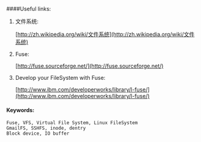 ####Useful links:

1. 文件系统:

   [http://zh.wikipedia.org/wiki/文件系统](http://zh.wikipedia.org/wiki/文件系统)

2. Fuse:

   [http://fuse.sourceforge.net/](http://fuse.sourceforge.net/)

3. Develop your FileSystem with Fuse:

   [http://www.ibm.com/developerworks/library/l-fuse/](http://www.ibm.com/developerworks/library/l-fuse/)

#### Keywords:

    Fuse, VFS, Virtual File System, Linux FileSystem
    GmailFS, SSHFS, inode, dentry
    Block device, IO buffer
